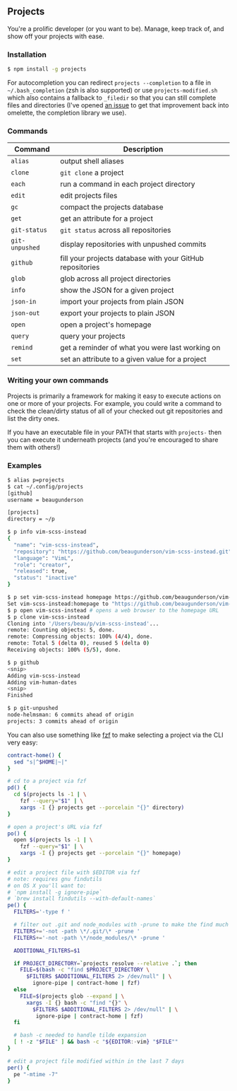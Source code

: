 ## Projects

You're a prolific developer (or you want to be). Manage, keep track of, and
show off your projects with ease.

### Installation

```sh
$ npm install -g projects
```

For autocompletion you can redirect `projects --completion` to a file in
`~/.bash_completion` (zsh is also supported) or use `projects-modified.sh`
which also contains a fallback to `_filedir` so that you can still complete
files and directories (I've opened [an
issue](https://github.com/f/omelette/issues/4) to get that improvement back
into omelette, the completion library we use).

### Commands

| Command        | Description                                                |
|----------------|------------------------------------------------------------|
| `alias`        | output shell aliases                                       |
| `clone`        | `git clone` a project                                      |
| `each`         | run a command in each project directory                    |
| `edit`         | edit projects files                                        |
| `gc`           | compact the projects database                              |
| `get`          | get an attribute for a project                             |
| `git-status`   | `git status` across all repositories                       |
| `git-unpushed` | display repositories with unpushed commits                 |
| `github`       | fill your projects database with your GitHub repositories  |
| `glob`         | glob across all project directories                        |
| `info`         | show the JSON for a given project                          |
| `json-in`      | import your projects from plain JSON                       |
| `json-out`     | export your projects to plain JSON                         |
| `open`         | open a project's homepage                                  |
| `query`        | query your projects                                        |
| `remind`       | get a reminder of what you were last working on            |
| `set`          | set an attribute to a given value for a project            |

### Writing your own commands

Projects is primarily a framework for making it easy to execute actions on one
or more of your projects. For example, you could write a command to check the
clean/dirty status of all of your checked out git repositories and list the
dirty ones.

If you have an executable file in your PATH that starts with `projects-` then
you can execute it underneath projects (and you're encouraged to share them
with others!)

### Examples

```sh
$ alias p=projects
$ cat ~/.config/projects
[github]
username = beaugunderson

[projects]
directory = ~/p

$ p info vim-scss-instead
{
  "name": "vim-scss-instead",
  "repository": "https://github.com/beaugunderson/vim-scss-instead.git",
  "language": "VimL",
  "role": "creator",
  "released": true,
  "status": "inactive"
}

$ p set vim-scss-instead homepage https://github.com/beaugunderson/vim-scss-instead
Set vim-scss-instead:homepage to "https://github.com/beaugunderson/vim-scss-instead"
$ p open vim-scss-instead # opens a web browser to the homepage URL
$ p clone vim-scss-instead
Cloning into '/Users/beau/p/vim-scss-instead'...
remote: Counting objects: 5, done.
remote: Compressing objects: 100% (4/4), done.
remote: Total 5 (delta 0), reused 5 (delta 0)
Receiving objects: 100% (5/5), done.

$ p github
<snip>
Adding vim-scss-instead
Adding vim-human-dates
<snip>
Finished

$ p git-unpushed
node-helmsman: 6 commits ahead of origin
projects: 3 commits ahead of origin
```

You can also use something like [fzf](https://github.com/junegunn/fzf) to make
selecting a project via the CLI very easy:

```sh
contract-home() {
  sed "s|^$HOME|~|"
}

# cd to a project via fzf
pd() {
  cd $(projects ls -1 | \
    fzf --query="$1" | \
    xargs -I {} projects get --porcelain "{}" directory)
}

# open a project's URL via fzf
po() {
  open $(projects ls -1 | \
    fzf --query="$1" | \
    xargs -I {} projects get --porcelain "{}" homepage)
}

# edit a project file with $EDITOR via fzf
# note: requires gnu findutils
# on OS X you'll want to:
# `npm install -g ignore-pipe`
# `brew install findutils --with-default-names`
pe() {
  FILTERS='-type f '

  # filter out .git and node_modules with -prune to make the find much faster
  FILTERS+='-not -path \*/.git/\* -prune '
  FILTERS+='-not -path \*/node_modules/\* -prune '

  ADDITIONAL_FILTERS=$1

  if PROJECT_DIRECTORY=`projects resolve --relative .`; then
    FILE=$(bash -c "find $PROJECT_DIRECTORY \
      $FILTERS $ADDITIONAL_FILTERS 2> /dev/null" | \
        ignore-pipe | contract-home | fzf)
  else
    FILE=$(projects glob --expand | \
      xargs -I {} bash -c "find "{}" \
        $FILTERS $ADDITIONAL_FILTERS 2> /dev/null" | \
         ignore-pipe | contract-home | fzf)
  fi

  # bash -c needed to handle tilde expansion
  [ ! -z "$FILE" ] && bash -c "${EDITOR:-vim} "$FILE""
}

# edit a project file modified within in the last 7 days
per() {
  pe "-mtime -7"
}
```
